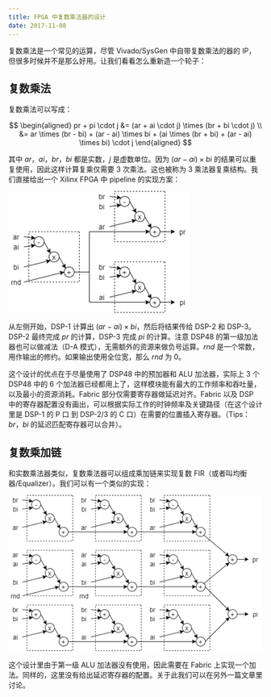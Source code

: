 ```yaml
---
title: FPGA 中复数乘法器的设计
date: 2017-11-08
---
```


复数乘法是一个常见的运算，尽管 Vivado/SysGen 中自带复数乘法的器的 IP，但很多时候并不是那么好用。让我们看看怎么重新造一个轮子：

## 复数乘法

复数乘法可以写成：

$$
\begin{aligned} pr + pi \cdot j &= (ar + ai \cdot j) \times (br + bi \cdot j) \\ &= ar \times (br - bi) + (ar - ai) \times bi + (ai \times (br + bi) + (ar - ai) \times bi) \cdot j
\end{aligned}
$$

其中 $ar$，$ai$，$br$，$bi$ 都是实数，$j$ 是虚数单位。因为 $(ar - ai) \times bi$ 的结果可以重复使用，因此这样计算复乘仅需要 3 次乘法。这也被称为 3 乘法器复乘结构。我们直接给出一个 Xilinx FPGA 中 pipeline 的实现方案：

![3 DSP Complex Multiplier](cmult-fpga-signle.drawio.png)

从左侧开始，DSP-1 计算出 $(ar - ai) \times bi$，然后将结果传给 DSP-2 和 DSP-3。 DSP-2 最终完成 $pr$ 的计算，DSP-3 完成 $pi$ 的计算。注意 DSP48 的第一级加法器也可以做减法（D-A 模式），无需额外的资源来做负号运算。$rnd$ 是一个常数，用作输出的修约。如果输出使用全位宽，那么 $rnd$ 为 0。

这个设计的优点在于尽量使用了 DSP48 中的预加器和 ALU 加法器，实际上 3 个 DSP48 中的 6 个加法器已经都用上了，这样模块能有最大的工作频率和吞吐量，以及最小的资源消耗。Fabric 部分仅需要寄存器做延迟对齐。Fabric 以及 DSP 中的寄存器配置没有画出，可以根据实际工作的时钟频率及关键路径（在这个设计里是 DSP-1 的 P 口 到 DSP-2/3 的 C 口）在需要的位置插入寄存器。（Tips：$br$，$bi$ 的延迟匹配寄存器可以合并）。

## 复数乘加链

和实数乘法器类似，复数乘法器可以组成乘加链来实现复数 FIR（或者叫均衡器/Equalizer）。我们可以有一个类似的实现：

![3 DSP Complex Multiplier](cmult-fpga-chain.drawio.png)

这个设计里由于第一级 ALU 加法器没有使用，因此需要在 Fabric 上实现一个加法。同样的，这里没有给出延迟寄存器的配置。关于此我们可以在另外一篇文章里讨论。
